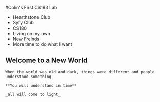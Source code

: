 #Colin's First CS193 Lab

- Hearthstone Club
- Syfy Club
- CS180
- Living on my own
- New Freinds
- More time to do what I want




## Welcome to a New World

``` ###When the time comes, you know what much be done
When the world was old and dark, things were different and people understood something 

**You will understand in time**

_all will come to light_



```

